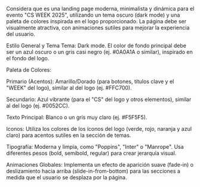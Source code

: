 Considera que es una landing page moderna, minimalista y dinámica para el evento "CS WEEK 2025", utilizando un tema oscuro (dark mode) y una paleta de colores inspirada en el logo proporcionado. La página debe ser visualmente atractiva, con animaciones sutiles para mejorar la experiencia del usuario.

Estilo General y Tema
Tema: Dark mode. El color de fondo principal debe ser un azul oscuro o un gris casi negro (ej. #0A0A1A o similar), inspirado en el fondo del logo.

Paleta de Colores:

Primario (Acentos): Amarillo/Dorado (para botones, títulos clave y el "WEEK" del logo), similar al del logo (ej. #FFC700).

Secundario: Azul vibrante (para el "CS" del logo y otros elementos), similar al del logo (ej. #0052CC).

Texto Principal: Blanco o un gris muy claro (ej. #F5F5F5).

Iconos: Utiliza los colores de los íconos del logo (verde, rojo, naranja y azul claro) para acentos sutiles en la sección de temas.

Tipografía: Moderna y limpia, como "Poppins", "Inter" o "Manrope". Usa diferentes pesos (bold, semibold, regular) para crear jerarquía visual.

Animaciones Globales: Implementa un efecto de aparición suave (fade-in) o deslizamiento hacia arriba (slide-in-from-bottom) para las secciones a medida que el usuario se desplaza por la página.
